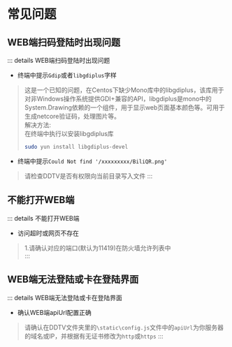 # 常见问题
## WEB端扫码登陆时出现问题
::: details WEB端扫码登陆时出现问题
* 终端中提示`Gdip`或者`libgdiplus`字样
> 这是一个已知的问题，在Centos下缺少Mono库中的libgdiplus，该库用于对非Windows操作系统提供GDI+兼容的API，libgdiplus是mono中的System.Drawing依赖的一个组件，用于显示web页面基本颜色等。可用于生成netcore验证码，处理图片等。    
>解决方法:  
>在终端中执行以安装libgdiplus库  
>```bash
>sudo yun install libgdiplus-devel
>```

* 终端中提示`Could Not find '/xxxxxxxxx/BiliQR.png'`  
>请检查DDTV是否有权限向当前目录写入文件
:::

## 不能打开WEB端  
::: details 不能打开WEB端
* 访问超时或网页不存在  
>1.请确认对应的端口(默认为11419)在防火墙允许列表中  
:::


## WEB端无法登陆或卡在登陆界面
::: details WEB端无法登陆或卡在登陆界面
* 确认WEB端apiUrl配置正确
>请确认在DDTV文件夹里的`\static\config.js`文件中的`apiUrl`为你服务器的域名或IP，并根据有无证书修改为`http`或`https`
:::